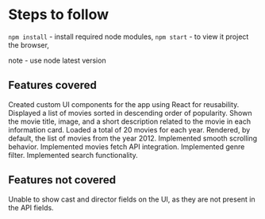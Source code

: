 # Steps to follow

`npm install` - install required node modules,
`npm start` - to view it project the browser,

note - use node latest version

## Features covered

Created custom UI components for the app using React for reusability.
Displayed a list of movies sorted in descending order of popularity.
Shown the movie title, image, and a short description related to the movie in each information card.
Loaded a total of 20 movies for each year.
Rendered, by default, the list of movies from the year 2012.
Implemented smooth scrolling behavior.
Implemented movies fetch API integration.
Implemented genre filter.
Implemented search functionality.

## Features not covered

Unable to show cast and director fields on the UI, as they are not present in the API fields.